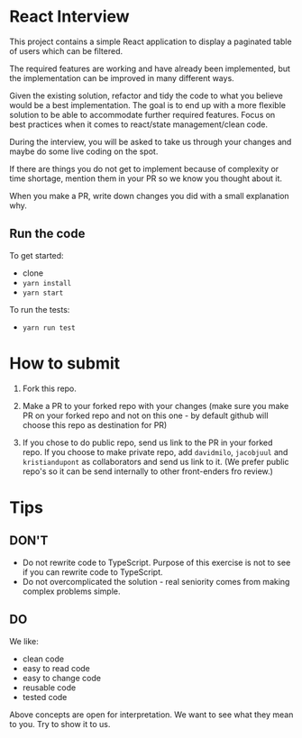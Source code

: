 # React Interview

This project contains a simple React application to display a paginated table of users which can be filtered.

The required features are working and have already been implemented, but the implementation can be improved in many different ways.

Given the existing solution, refactor and tidy the code to what you believe would be a best implementation. The goal is to end up with a more flexible solution to be able to accommodate further required features. Focus on best practices when it comes to react/state management/clean code.

During the interview, you will be asked to take us through your changes and maybe do some live coding on the spot.

If there are things you do not get to implement because of complexity or time shortage, mention them in your PR so we know you thought about it.

When you make a PR, write down changes you did with a small explanation why.

## Run the code

To get started:

- clone
- `yarn install`
- `yarn start`

To run the tests:

- `yarn run test`

# How to submit

1. Fork this repo.

2. Make a PR to your forked repo with your changes (make sure you make PR on your forked repo and not on this one - by default github will choose this repo as destination for PR)

3. If you chose to do public repo, send us link to the PR in your forked repo. If you choose to make private repo, add `davidmilo`, `jacobjuul` and `kristiandupont` as collaborators and send us link to it. (We prefer public repo's so it can be send internally to other front-enders fro review.)

# Tips

## DON'T

- Do not rewrite code to TypeScript. Purpose of this exercise is not to see if you can rewrite code to TypeScript.
- Do not overcomplicated the solution - real seniority comes from making complex problems simple.

## DO

We like:

- clean code
- easy to read code
- easy to change code
- reusable code
- tested code

Above concepts are open for interpretation. We want to see what they mean to you. Try to show it to us.
